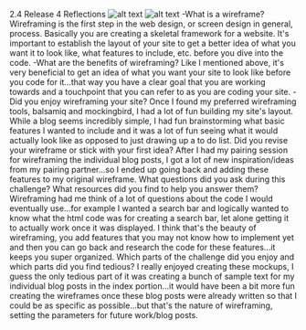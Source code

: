 2.4 Release 4 Reflections
![alt text](/users/chrislamkin/cjwired57.github.io/imgs/wireframe-index.png "Wireframe index")
![alt text](/users/chrislamkin/cjwired57.github.io/imgs/wireframe-blog-index.png "Wireframe blog index")
-What is a wireframe?
Wireframing is the first step in the web design, or screen design in general, process.  Basically you are creating a skeletal framework for a website.  It's important to establish the layout of your site to get a better idea of what you want it to look like, what features to include, etc. before you dive into the code.
-What are the benefits of wireframing?
Like I mentioned above, it's very beneficial to get an idea of what you want your site to look like before you code for it...that way you have a clear goal that you are working towards and a touchpoint that you can refer to as you are coding your site.
-Did you enjoy wireframing your site?
Once I found my preferred wireframing tools, balsamiq and mockingbird, I had a lot of fun building my site's layout.  While a blog seems incredibly simple, I had fun brainstorming what basic features I wanted to include and it was a lot of fun seeing what it would actually look like as opposed to just drawing up a to do list.
Did you revise your wireframe or stick with your first idea?
After I had my pairing session for wireframing the individual blog posts, I got a lot of new inspiration/ideas from my pairing partner...so I ended up going back and adding these features to my original wireframe.
What questions did you ask during this challenge? What resources did you find to help you answer them?
Wireframing had me think of a lot of questions about the code I would eventually use...for example I wanted a search bar and logically wanted to know what the html code was for creating a search bar, let alone getting it to actually work once it was displayed.  I think that's the beauty of wireframing, you add features that you may not know how to implement yet and then you can go back and research the code for these features...it keeps you super organized.
Which parts of the challenge did you enjoy and which parts did you find tedious?
I really enjoyed creating these mockups, I guess the only tedious part of it was creating a bunch of sample text for my individual blog posts in the index portion...it would have been a bit more fun creating the wireframes once these blog posts were already written so that I could be as specific as possible...but that's the nature of wireframing, setting the parameters for future work/blog posts.